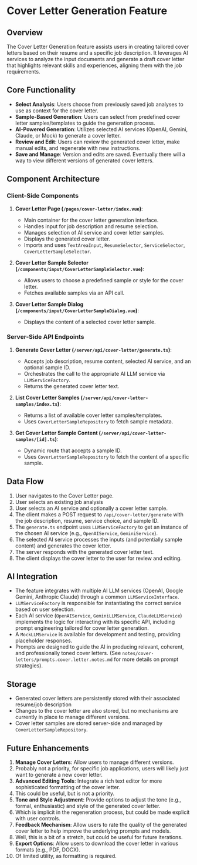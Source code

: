 # Cover Letter Generation Feature

## Overview

The Cover Letter Generation feature assists users in creating tailored cover letters based on their resume and a specific job description. It leverages AI services to analyze the input documents and generate a draft cover letter that highlights relevant skills and experiences, aligning them with the job requirements.

## Core Functionality

- **Select Analysis**: Users choose from previously saved job analyses to use as context for the cover letter.
- **Sample-Based Generation**: Users can select from predefined cover letter samples/templates to guide the generation process.
- **AI-Powered Generation**: Utilizes selected AI services (OpenAI, Gemini, Claude, or Mock) to generate a cover letter.
- **Review and Edit**: Users can review the generated cover letter, make manual edits, and regenerate with new instructions.
- **Save and Manage**: Version and edits are saved. Eventually there will a way to view different versions of generated cover letters.

## Component Architecture

### Client-Side Components

1.  **Cover Letter Page (`/pages/cover-letter/index.vue`)**:
    *   Main container for the cover letter generation interface.
    *   Handles input for job description and resume selection.
    *   Manages selection of AI service and cover letter samples.
    *   Displays the generated cover letter.
    *   Imports and uses `TextAreaInput`, `ResumeSelector`, `ServiceSelector`, `CoverLetterSampleSelector`.

2.  **Cover Letter Sample Selector (`/components/input/CoverLetterSampleSelector.vue`)**:
    *   Allows users to choose a predefined sample or style for the cover letter.
    *   Fetches available samples via an API call.

3.  **Cover Letter Sample Dialog (`/components/input/CoverLetterSampleDialog.vue`)**:
    *   Displays the content of a selected cover letter sample.

### Server-Side API Endpoints

1.  **Generate Cover Letter (`/server/api/cover-letter/generate.ts`)**:
    *   Accepts job description, resume content, selected AI service, and an optional sample ID.
    *   Orchestrates the call to the appropriate AI LLM service via `LLMServiceFactory`.
    *   Returns the generated cover letter text.

2.  **List Cover Letter Samples (`/server/api/cover-letter-samples/index.ts`)**:
    *   Returns a list of available cover letter samples/templates.
    *   Uses `CoverLetterSampleRepository` to fetch sample metadata.

3.  **Get Cover Letter Sample Content (`/server/api/cover-letter-samples/[id].ts`)**:
    *   Dynamic route that accepts a sample ID.
    *   Uses `CoverLetterSampleRepository` to fetch the content of a specific sample.

## Data Flow

1.  User navigates to the Cover Letter page.
2.  User selects an existing job analysis
3.  User selects an AI service and optionally a cover letter sample.
4.  The client makes a POST request to `/api/cover-letter/generate` with the job description, resume, service choice, and sample ID.
5.  The `generate.ts` endpoint uses `LLMServiceFactory` to get an instance of the chosen AI service (e.g., `OpenAIService`, `GeminiService`).
6.  The selected AI service processes the inputs (and potentially sample content) and generates the cover letter.
7.  The server responds with the generated cover letter text.
8.  The client displays the cover letter to the user for review and editing.

## AI Integration

-   The feature integrates with multiple AI LLM services (OpenAI, Google Gemini, Anthropic Claude) through a common `LLMServiceInterface`.
-   `LLMServiceFactory` is responsible for instantiating the correct service based on user selection.
-   Each AI service (`OpenAIService`, `GeminiLLMService`, `ClaudeLLMService`) implements the logic for interacting with its specific API, including prompt engineering tailored for cover letter generation.
-   A `MockLLMService` is available for development and testing, providing placeholder responses.
-   Prompts are designed to guide the AI in producing relevant, coherent, and professionally toned cover letters. (See `notes/cover-letters/prompts.cover.letter.notes.md` for more details on prompt strategies).

## Storage

-   Generated cover letters are persistently stored with their associated resume/job description
-   Changes to the cover letter are also stored, but no mechanisms are currently in place to manage different versions.
-   Cover letter samples are stored server-side and managed by `CoverLetterSampleRepository`.

## Future Enhancements

1.  **Manage Cover Letters**: Allow users to manage different versions.
  1.  Probably not a priority, for specific job applications, users will likely just want to generate a new cover letter.
2.  **Advanced Editing Tools**: Integrate a rich text editor for more sophisticated formatting of the cover letter.
  1.  This could be useful, but is not a priority.
3.  **Tone and Style Adjustment**: Provide options to adjust the tone (e.g., formal, enthusiastic) and style of the generated cover letter.
  1.  Which is implicit in the regeneration process, but could be made explicit with user controls.
4.  **Feedback Mechanism**: Allow users to rate the quality of the generated cover letter to help improve the underlying prompts and models.
  1.  Well, this is a bit of a stretch, but could be useful for future iterations.
6.  **Export Options**: Allow users to download the cover letter in various formats (e.g., PDF, DOCX).
  1.  Of limited utility, as formatting is required.

